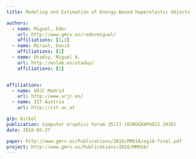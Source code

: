 ```yaml
---
title: Modeling and Estimation of Energy-Based Hyperelastic Objects

authors: 
  - name: Miguel, Eder
    url: http://www.gmrv.es/~edermiguel/
    affiliations: [1,2]
  - name: Miraut, David
    affiliations: [1]
  - name: Otaduy, Miguel A.
    url: http://mslab.es/otaduy/
    affiliations: [1]


affiliations:
  - name: URJC Madrid
    url: http://www.urjc.es/
  - name: IST Austria
    url: http://ist.ac.at

grp: bickel
publication: Computer Graphics Forum 35(2) (EUROGRAPHICS 2016)
date: 2016-05-27

paper: http://www.gmrv.es/Publications/2016/MMO16/eg16-final.pdf
project: http://www.gmrv.es/Publications/2016/MMO16/
---
```

